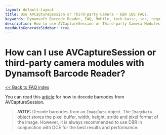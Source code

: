 ```yaml
---
layout: default-layout
title: Use AVCaptureSession or Third-party Camera - DBR iOS FAQs.
keywords: Dynamsoft Barcode Reader, FAQ, Mobile, tech basic, ios, requirements
description: How to use AVCaptureSession or Third-party Camera Modules with Dynamsoft Barcode Reader? - DBR iOS FAQs.
needAutoGenerateSidebar: true
---
```


# How can I use AVCaptureSession or third-party camera modules with Dynamsoft Barcode Reader?

[<< Back to FAQ index](index.md)

You can read this [article](../samples/no-camera-enhancer.md) for how to decode barcodes from AVCaptureSession.

> **_NOTE:_** Decode barcodes from an `ImageData` object. The `ImageData` object stores the pixel buffer, width, height, stride and pixel format of the image. However, it is always recommended to use DBR in conjunction with DCE for the best results and performance.
